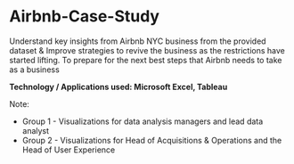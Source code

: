 # Airbnb-Case-Study

Understand key insights from Airbnb NYC business from the provided dataset &amp; Improve strategies to revive the business as the restrictions have started lifting. To prepare for the next best steps that Airbnb needs to take as a business

**Technology / Applications used: Microsoft Excel, Tableau**

Note: 
- Group 1 - Visualizations for data analysis managers and lead data analyst
- Group 2 - Visualizations for Head of Acquisitions & Operations and the Head of User Experience
